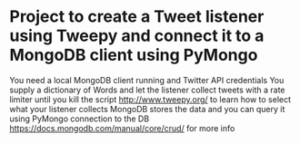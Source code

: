 # Project to create a Tweet listener using Tweepy and connect it to a MongoDB client using PyMongo
You need a local MongoDB client running and Twitter API credentials
You supply a dictionary of Words and let the listener collect tweets with a rate limiter until you kill the script
http://www.tweepy.org/ to learn how to select what your listener collects
MongoDB stores the data and you can query it using PyMongo connection to the DB
https://docs.mongodb.com/manual/core/crud/ for more info
